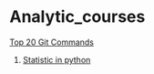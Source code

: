 # Analytic_courses

[Top 20 Git Commands](https://dzone.com/articles/top-20-git-commands-with-examples)

1. [Statistic in python](https://github.com/bestorlov1992/Data_science/tree/main/Netology_analytic_course/Python_and_statistics)

